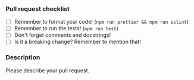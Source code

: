 ### Pull request checklist 

-   [ ] Remember to format your code! (`npm run prettier && npm run eslint`)
-   [ ] Remember to run the tests! (`npm run test`)
-   [ ] Don't forget comments and docstrings!
-   [ ] Is it a breaking change? Remember to mention that!

### Description

Please describe your pull request.

